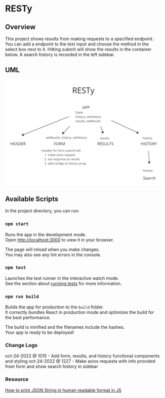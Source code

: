 # RESTy

## Overview
This project shows results from making requests to a specified endpoint. You can add a endpoint to the text input and choose the method in the select box next to it. Hitting submit will show the results in the container below. A search history is recorded in the left sidebar.

## UML
<img src='./img/lab26.png'>

## Available Scripts

In the project directory, you can run:

### `npm start`

Runs the app in the development mode.\
Open [http://localhost:3000](http://localhost:3000) to view it in your browser.

The page will reload when you make changes.\
You may also see any lint errors in the console.

### `npm test`

Launches the test runner in the interactive watch mode.\
See the section about [running tests](https://facebook.github.io/create-react-app/docs/running-tests) for more information.

### `npm run build`

Builds the app for production to the `build` folder.\
It correctly bundles React in production mode and optimizes the build for the best performance.

The build is minified and the filenames include the hashes.\
Your app is ready to be deployed!

### Change Logs
oct-24-2022 @ 1015 - Add form, results, and history functional components and styling
oct-24-2022 @ 1227 - Make axios requests with info provided from form and show search history in sidebar

### Resource
[How to print JSON String in human readable format in JS](https://stackoverflow.com/questions/60785852/how-to-print-json-string-in-human-readable-format-in-js)
